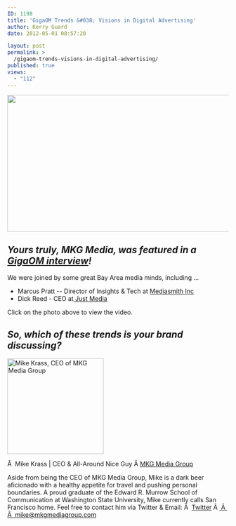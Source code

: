 ```yaml
---
ID: 1198
title: 'GigaOM Trends &#038; Visions in Digital Advertising'
author: Kerry Guard
date: 2012-05-01 08:57:20

layout: post
permalink: >
  /gigaom-trends-visions-in-digital-advertising/
published: true
views:
  - "112"
---
```

<p style="text-align: center;"><a href="http://www.youtube.com/watch?v=Q_OBPrt1g2w&amp;feature=youtu.be"><img class="wp-image-1200 aligncenter" title="gigaom trends" src="http://mkgmediagroup.com/wp-content/uploads/2012/04/gigaom-trends.png" alt="" width="512" height="312" /></a></p>

<h2><em>Yours truly, MKG Media, was featured in a <a href="http://www.youtube.com/watch?v=Q_OBPrt1g2w&amp;feature=youtu.be" target="_blank">GigaOM interview</a>!</em></h2>
We were joined by some great Bay Area media minds, including ...
<ul>
	<li>Marcus Pratt -- Director of Insights &amp; Tech at <a href="http://www.mediasmith.com/" target="_blank">Mediasmith Inc</a></li>
	<li>Dick Reed - CEO at<a href="http://justmedia.com" target="_blank"> Just Media</a></li>
</ul>
Click on the photo above to view the video.
<h2><em>So, which of these trends is your brand discussing?</em></h2>

<img src="http://mkgmediagroup.com/wp-content/uploads/2011/08/mk_median_bw_head.jpeg" alt="Mike Krass, CEO of MKG Media Group" width="219" height="218" class="alignleft size-full wp-image-1794" />

Â  <span itemprop="jobTitle">Mike Krass | CEO & All-Around Nice Guy</span>
Â <a href="http://www.mkgmediagroup.com" itemprop="url">MKG Media Group</a>
</span>

Aside from being the CEO of MKG Media Group, Mike is a dark beer aficionado with a healthy appetite for travel and pushing personal boundaries. A proud graduate of the Edward R. Murrow School of Communication at Washington State University, Mike currently calls San Francisco home. Feel free to contact him via Twitter & Email:
Â  <a href="http://www.twitter.com/mikekrass" itemprop="url">Twitter</a>
Â <a href="mailto:mike@mkgmediagroup.com" itemprop="email">
Â  Â  mike@mkgmediagroup.com</a>
</div>